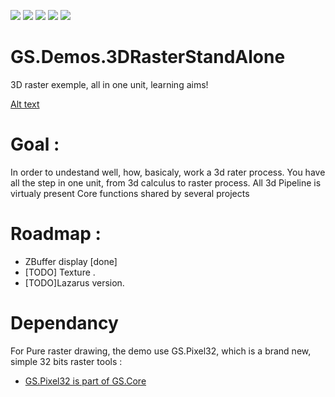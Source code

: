 [![](https://tokei.rs/b1/github/VincentGsell/GS.3DRasterStandAlone?category=code)](https://github.com//VincentGsell/GS.Demos.3DRasterStandAlone)
[![](https://tokei.rs/b1/github/VincentGsell/GS.3DRasterStandAlone?category=files)](https://github.com//VincentGsell/GS.Demos.3DRasterStandAlone)
[![](https://tokei.rs/b1/github/VincentGsell/GS.3DRasterStandAlone?category=lines)](https://github.com//VincentGsell/GS.Demos.3DRasterStandAlone)
[![](https://tokei.rs/b1/github/VincentGsell/GS.3DRasterStandAlone?category=blanks)](https://github.com//VincentGsell/GS.Demos.3DRasterStandAlone)
[![](https://tokei.rs/b1/github/VincentGsell/GS.3DRasterStandAlone?category=comments)](https://github.com//VincentGsell/GS.Demos.3DRasterStandAlone)

# GS.Demos.3DRasterStandAlone
  3D raster exemple, all in one unit, learning aims!
  
  [Alt text](/gitimg/ZBufferDisplay.png?raw=true "ZBuffer")

# Goal : 
In order to undestand well, how, basicaly, work a 3d rater process.
You have all the step in one unit, from 3d calculus to raster process. All 3d Pipeline is virtualy present
  Core functions shared by several projects 
  
# Roadmap : 
- ZBuffer display [done]
- [TODO] Texture .
- [TODO]Lazarus version.
  


# Dependancy

For Pure raster drawing, the demo use GS.Pixel32, which is a brand new, simple 32 bits raster tools : 

- [GS.Pixel32 is part of GS.Core](https://github.com/VincentGsell/GS.Core)

  
  
  
